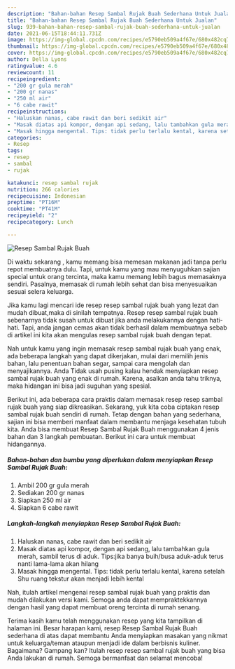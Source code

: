 ```yaml
---
description: "Bahan-bahan Resep Sambal Rujak Buah Sederhana Untuk Jualan"
title: "Bahan-bahan Resep Sambal Rujak Buah Sederhana Untuk Jualan"
slug: 939-bahan-bahan-resep-sambal-rujak-buah-sederhana-untuk-jualan
date: 2021-06-15T18:44:11.731Z
image: https://img-global.cpcdn.com/recipes/e5790eb509a4f67e/680x482cq70/resep-sambal-rujak-buah-foto-resep-utama.jpg
thumbnail: https://img-global.cpcdn.com/recipes/e5790eb509a4f67e/680x482cq70/resep-sambal-rujak-buah-foto-resep-utama.jpg
cover: https://img-global.cpcdn.com/recipes/e5790eb509a4f67e/680x482cq70/resep-sambal-rujak-buah-foto-resep-utama.jpg
author: Della Lyons
ratingvalue: 4.6
reviewcount: 11
recipeingredient:
- "200 gr gula merah"
- "200 gr nanas"
- "250 ml air"
- "6 cabe rawit"
recipeinstructions:
- "Haluskan nanas, cabe rawit dan beri sedikit air"
- "Masak diatas api kompor, dengan api sedang, lalu tambahkan gula merah, sambil terus di aduk. Tips:jika banya buih/busa aduk-aduk terus nanti lama-lama akan hilang"
- "Masak hingga mengental. Tips: tidak perlu terlalu kental, karena setelah Shu ruang tekstur akan menjadi lebih kental"
categories:
- Resep
tags:
- resep
- sambal
- rujak

katakunci: resep sambal rujak 
nutrition: 266 calories
recipecuisine: Indonesian
preptime: "PT16M"
cooktime: "PT41M"
recipeyield: "2"
recipecategory: Lunch

---
```



![Resep Sambal Rujak Buah](https://img-global.cpcdn.com/recipes/e5790eb509a4f67e/680x482cq70/resep-sambal-rujak-buah-foto-resep-utama.jpg)

Di waktu  sekarang , kamu memang bisa memesan makanan jadi tanpa perlu repot membuatnya dulu. Tapi, untuk kamu yang mau menyuguhkan sajian special untuk orang tercinta, maka kamu memang lebih bagus memasaknya sendiri. Pasalnya, memasak di rumah lebih sehat dan bisa menyesuaikan sesuai selera keluarga.

Jika kamu lagi mencari ide resep resep sambal rujak buah yang lezat dan mudah dibuat,maka di sinilah tempatnya. Resep resep sambal rujak buah  sebenarnya tidak susah untuk dibuat jika anda melakukannya dengan hati-hati. Tapi, anda jangan cemas akan tidak berhasil dalam membuatnya 
sebab di artikel ini kita akan mengulas resep sambal rujak buah dengan tepat.  



Nah untuk kamu yang ingin memasak resep sambal rujak buah yang enak, ada beberapa langkah yang dapat dikerjakan, mulai dari memilih jenis bahan, lalu penentuan bahan segar, sampai cara mengolah dan menyajikannya. Anda Tidak usah pusing kalau hendak menyiapkan resep sambal rujak buah yang enak di rumah. Karena, asalkan anda  tahu triknya, maka hidangan ini bisa jadi suguhan yang spesial.

Berikut ini, ada beberapa cara praktis  dalam memasak resep resep sambal rujak buah yang siap dikreasikan. Sekarang, yuk kita coba ciptakan resep sambal rujak buah sendiri di rumah. Tetap dengan bahan yang sederhana, sajian ini bisa memberi manfaat dalam membantu menjaga kesehatan tubuh kita. Anda bisa membuat Resep Sambal Rujak Buah menggunakan 4 jenis bahan dan 3 langkah pembuatan. Berikut ini cara untuk membuat hidangannya.

<!--inarticleads1-->

##### Bahan-bahan dan bumbu yang diperlukan dalam menyiapkan Resep Sambal Rujak Buah:

1. Ambil 200 gr gula merah
1. Sediakan 200 gr nanas
1. Siapkan 250 ml air
1. Siapkan 6 cabe rawit




<!--inarticleads2-->

##### Langkah-langkah menyiapkan Resep Sambal Rujak Buah:

1. Haluskan nanas, cabe rawit dan beri sedikit air
1. Masak diatas api kompor, dengan api sedang, lalu tambahkan gula merah, sambil terus di aduk. Tips:jika banya buih/busa aduk-aduk terus nanti lama-lama akan hilang
1. Masak hingga mengental. Tips: tidak perlu terlalu kental, karena setelah Shu ruang tekstur akan menjadi lebih kental




Nah, itulah artikel mengenai  resep sambal rujak buah  yang praktis dan mudah dilakukan versi kami. Semoga anda dapat mempraktekkannya dengan hasil yang dapat membuat oreng tercinta di rumah senang. 

Terima kasih kamu telah menggunakan resep yang kita tampilkan di halaman ini. Besar harapan kami, resep  Resep Sambal Rujak Buah sederhana di atas dapat membantu Anda menyiapkan masakan yang nikmat untuk keluarga/teman ataupun menjadi ide dalam berbisnis kuliner. Bagaimana? Gampang kan? Itulah resep resep sambal rujak buah yang bisa Anda lakukan di rumah. Semoga bermanfaat dan selamat mencoba!

